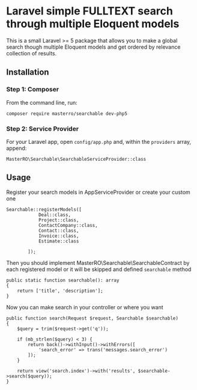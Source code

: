 # Laravel simple FULLTEXT search through multiple Eloquent models 
This is a small Laravel >= 5 package that allows you to make a global search though multiple Eloquent models and get ordered by relevance collection of results.

## Installation

### Step 1: Composer

From the command line, run:

```
composer require masterro/searchable dev-php5
```

### Step 2: Service Provider

For your Laravel app, open `config/app.php` and, within the `providers` array, append:

```
MasterRO\Searchable\SearchableServiceProvider::class
```

## Usage

Register your search models in AppServiceProvider or create your custom one

```
Searchable::registerModels([
			Deal::class,
			Project::class,
			ContactCompany::class,
			Contact::class,
			Invoice::class,
			Estimate::class

		]);
```

Then you should implement MasterRO\Searchable\SearchableContract by each registered model or it will be skipped and defined `searchable` method

```
public static function searchable(): array
{
    return ['title', 'description'];
}
```

Now you can make search in your controller or where you want

```
public function search(Request $request, Searchable $searchable)
{
    $query = trim($request->get('q'));

    if (mb_strlen($query) < 3) {
        return back()->withInput()->withErrors([
            'search_error' => trans('messages.search_error')
        ]);
    }
    
    return view('search.index')->with('results', $searchable->search($query));
}
```